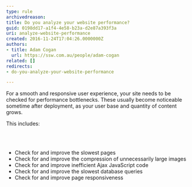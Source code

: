 ```yaml
---
type: rule
archivedreason: 
title: Do you analyze your website performance?
guid: 0198dd17-a1f4-4e58-b23a-d2e87a393f3a
uri: analyze-website-performance
created: 2016-11-24T17:04:26.0000000Z
authors:
- title: Adam Cogan
  url: https://ssw.com.au/people/adam-cogan
related: []
redirects:
- do-you-analyze-your-website-performance

---
```



<p>For a smooth and responsive user experience, your site needs to be checked for performance bottlenecks. These usually become noticeable sometime after deployment, as your user base and quantity of content grows.</p><p>This includes&#58;​<br></p>
<br><excerpt class='endintro'></excerpt><br>
<ul><li>Check for and improve the slowest pages</li><li>Check for and improve the compression of unnecessarily large images</li><li>Check for and improve inefficient Ajax JavaScript code</li><li>Check for and improve the slowest database queries</li><li>Check for and improve​ page responsiveness</li></ul>


